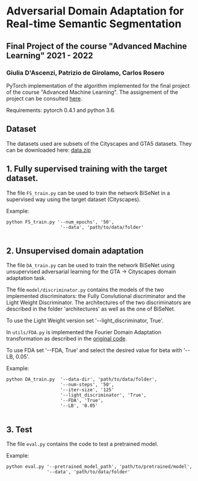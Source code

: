 # Adversarial Domain Adaptation for Real-time Semantic Segmentation
## Final Project of the course "Advanced Machine Learning" 2021 - 2022
### Giulia D'Ascenzi, Patrizio de Girolamo, Carlos Rosero

PyTorch implementation of the algorithm implemented for the final project of the course "Advanced Machine Learning". The assignement of the project can be consulted [here](Assignement.pdf).

Requirements: pytorch 0.4.1 and python 3.6.


## Dataset

The datasets used are subsets of the Cityscapes and GTA5 datasets. They can be downloaded here: [data.zip](https://drive.google.com/file/d/1Q4yZdjx9WOn7EYU6FlHE9Vpamvpn15L2/view?usp=sharing)

## 1. Fully supervised training with the target dataset.
The file `FS_train.py` can be used to train the network BiSeNet in a supervised way using the target dataset (Cityscapes).

Example:
```
python FS_train.py '--num_epochs', '50',
                    '--data', 'path/to/data/folder'
                            

```

## 2. Unsupervised domain adaptation
The file `DA_train.py` can be used to train the network BiSeNet using unsupervised adversarial learning for the GTA -> Cityscapes domain adaptation task.

The file `model/discriminator.py` contains the models of the two implemented discriminators: the Fully Convlutional discriminator and the Light Weight Discriminator. 
The architectures of the two discriminators are described in the folder 'architectures' as well as the one of BiSeNet.

To use the Light Weight version set '--light_discriminator, True'.

In `utils/FDA.py` is implemented the Fourier Domain Adaptation transformation as described in the [original code](https://github.com/YanchaoYang/FDA).

To use FDA set '--FDA, True' and select the desired value for beta with '--LB, 0.05'.

Example:
```
python DA_train.py  '--data-dir', 'path/to/data/folder',
                    '--num-steps', '50',
                    '--iter-size', '125'
                    '--light_discriminator', 'True',
                    '--FDA', 'True',
                    '--LB', '0.05'
                  

```
## 3. Test

The file `eval.py` contains the code to test a pretrained model.

Example:
```
python eval.py '--pretrained_model_path', 'path/to/pretrained/model',
               '--data', 'path/to/data/folder'
        
```
